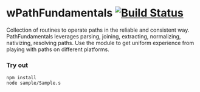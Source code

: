 # wPathFundamentals [![Build Status](https://travis-ci.org/Wandalen/wPathFundamentals.svg?branch=master)](https://travis-ci.org/Wandalen/wPathFundamentals)

Collection of routines to operate paths in the reliable and consistent way. PathFundamentals leverages parsing, joining, extracting, normalizing, nativizing, resolving paths. Use the module to get uniform experience from playing with paths on different platforms.

### Try out
```
npm install
node sample/Sample.s
```





















































































































